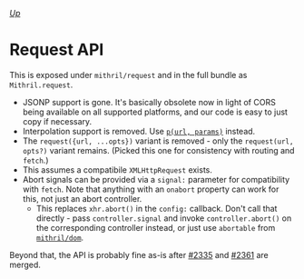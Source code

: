 [*Up*](README.md)

# Request API

This is exposed under `mithril/request` and in the full bundle as `Mithril.request`.

- JSONP support is gone. It's basically obsolete now in light of CORS being available on all supported platforms, and our code is easy to just copy if necessary.
- Interpolation support is removed. Use [`p(url, params)`](path.md) instead.
- The `request({url, ...opts})` variant is removed - only the `request(url, opts?)` variant remains. (Picked this one for consistency with routing and `fetch`.)
- This assumes a compatibile `XMLHttpRequest` exists.
- Abort signals can be provided via a `signal:` parameter for compatibility with `fetch`. Note that anything with an `onabort` property can work for this, not just an abort controller.
	- This replaces `xhr.abort()` in the `config:` callback. Don't call that directly - pass `controller.signal` and invoke `controller.abort()` on the corresponding controller instead, or just use `abortable` from [`mithril/dom`](../core/dom.md).

Beyond that, the API is probably fine as-is after [#2335](https://github.com/MithrilJS/mithril.js/pull/2335) and [#2361](https://github.com/MithrilJS/mithril.js/pull/2361) are merged.
